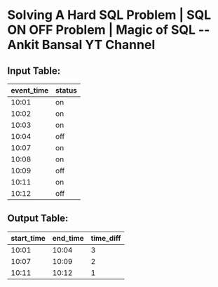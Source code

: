 # Solving A Hard SQL Problem | SQL ON OFF Problem | Magic of SQL -- Ankit Bansal YT Channel

Input Table:
-------------------

| event_time | status |
|------------|--------|
|   10:01    |   on   |
|   10:02    |   on   |
|   10:03    |   on   |
|   10:04    |   off  |
|   10:07    |   on   |
|   10:08    |   on   |
|   10:09    |   off  |
|   10:11    |   on   |
|   10:12    |   off  |


Output Table:
---------------------

| start_time | end_time | time_diff |
|------------|----------|-----------|
|   10:01    |  10:04   |     3     |
|   10:07    |  10:09   |     2     |
|   10:11    |  10:12   |     1     |
